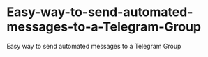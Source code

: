 # Easy-way-to-send-automated-messages-to-a-Telegram-Group
Easy way to send automated messages to a Telegram Group
